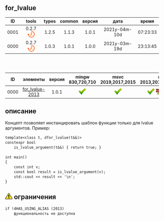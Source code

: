 ﻿
[P]: ../../../icons/progress.png
[V]: ../../../icons/success.png
[X]: ../../../icons/failed.png
[D]: ../../../icons/danger.png
[E]: ../../../icons/empty.png
[N]: ../../../icons/na.png

for_lvalue
---

| **ID** | tools           | types | common | версия |     дата      |  время   |  
|:------:|:---------------:|:-----:|:------:|:------:|:-------------:|:--------:|  
|  0001  | 0.2.7 [![P]][M] | 1.2.5 | 1.1.3  | 1.0.1  | 2021y-04m-10d | 07:23:33 |  
|  0000  | 0.2.7 [![P]][M] | 1.0.3 | 1.0.1  | 1.0.0  | 2021y-03m-19d | 23:13:45 |  

<br/>
<br/>

| **ID** | элементы             | версия | mingw 830,720,710 | msvc 2019,2017,2015 | msvc 2013,2012,2010,2008                |  
|:------:|:--------------------:|:------:|:-----------------:|:-------------------:|:---------------------------------------:|  
|  0000  | [for_lvalue-2013][M] | 1.0.1  |   [![V]][MINGW]   |   [![V]][VS-NEW]    | [![V]][M] [![N]][0] [![N]][0] [![N]][0] |  

[M]:       #for_lvalue    "концепт: позволяет отфильтровать шаблон только для lvalue аргументов"  
[MINGW]:   #mingw-new     "поддержка компиляторов mingw"  
[VS-NEW]:  #msvc-new      "поддержка новых компиляторов msvc"  
[VS-OLD]:  #msvc-old      "поддержка старых компиляторов msvc"  
[0]:       #-ограничения  "требуется поддержка using alias"  

описание
--------
Концепт позволяет инстанцировать шаблон функции только для lvalue аргументов.
Пример:  

```
template<class t, dfor_lvalue(t&&)>
constexpr bool 
    is_lvalue_argument(t&&) { return true; }

int main()
{
    const int v;
    const bool result = is_lvalue_argument(v);
    std::cout << result << '\n';
}
```

[![D]][M] ограничения
---------------------

```
if !dHAS_USING_ALIAS (2013)
    функциональность не доступна
```